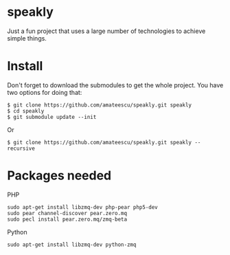 speakly
=====================

Just a fun project that uses a large number of technologies to achieve simple things.



Install
=====================

Don't forget to download the submodules to get the whole project. You have two options for doing that:

```
$ git clone https://github.com/amateescu/speakly.git speakly
$ cd speakly
$ git submodule update --init
```

Or

```
$ git clone https://github.com/amateescu/speakly.git speakly --recursive
```

Packages needed
=====================

PHP
```
sudo apt-get install libzmq-dev php-pear php5-dev
sudo pear channel-discover pear.zero.mq
sudo pecl install pear.zero.mq/zmq-beta
```

Python
```
sudo apt-get install libzmq-dev python-zmq
```
